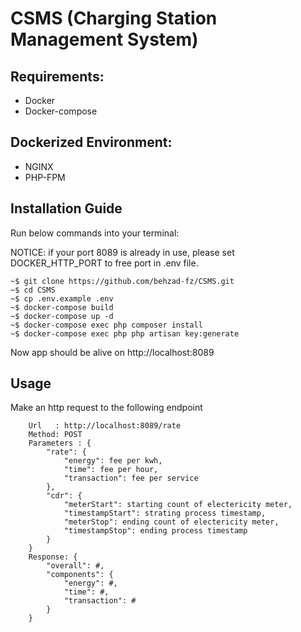 # CSMS (Charging Station Management System)

## Requirements:
- Docker
- Docker-compose

## Dockerized Environment:
- NGINX
- PHP-FPM

## Installation Guide
Run below commands into your terminal:

NOTICE: if your port 8089 is already in use, please set DOCKER_HTTP_PORT to free port in .env file.

```
~$ git clone https://github.com/behzad-fz/CSMS.git
~$ cd CSMS
~$ cp .env.example .env
~$ docker-compose build
~$ docker-compose up -d
~$ docker-compose exec php composer install
~$ docker-compose exec php php artisan key:generate
```

Now app should be alive on http://localhost:8089

## Usage
Make an http request to the following endpoint
```
    Url   : http://localhost:8089/rate
    Method: POST
    Parameters : {
        "rate": {
            "energy": fee per kwh,
            "time": fee per hour, 
            "transaction": fee per service
        },
        "cdr": { 
            "meterStart": starting count of electericity meter, 
            "timestampStart": strating process timestamp,
            "meterStop": ending count of electericity meter,
            "timestampStop": ending process timestamp 
        }
    }
    Response: {
        "overall": #,
        "components": {
            "energy": #,
            "time": #,
            "transaction": #
        }
    }
```

